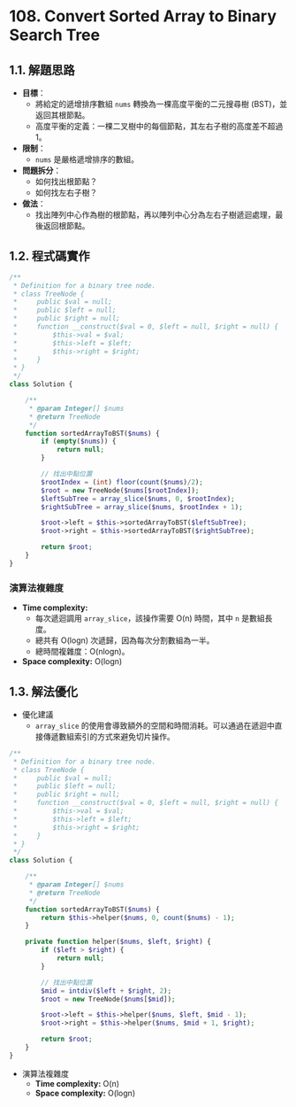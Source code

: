 # 108. Convert Sorted Array to Binary Search Tree

## 1.1. 解題思路

- **目標**：
  - 將給定的遞增排序數組 `nums` 轉換為一棵高度平衡的二元搜尋樹 (BST)，並返回其根節點。
  - 高度平衡的定義：一棵二叉樹中的每個節點，其左右子樹的高度差不超過 1。
- **限制**：
  - `nums` 是嚴格遞增排序的數組。
- **問題拆分**：
  - 如何找出根節點？
  - 如何找左右子樹？
- **做法**：
  - 找出陣列中心作為樹的根節點，再以陣列中心分為左右子樹遞迴處理，最後返回根節點。

## 1.2. 程式碼實作

```php
/**
 * Definition for a binary tree node.
 * class TreeNode {
 *     public $val = null;
 *     public $left = null;
 *     public $right = null;
 *     function __construct($val = 0, $left = null, $right = null) {
 *         $this->val = $val;
 *         $this->left = $left;
 *         $this->right = $right;
 *     }
 * }
 */
class Solution {

    /**
     * @param Integer[] $nums
     * @return TreeNode
     */
    function sortedArrayToBST($nums) {
        if (empty($nums)) {
            return null;
        }

        // 找出中點位置
        $rootIndex = (int) floor(count($nums)/2);
        $root = new TreeNode($nums[$rootIndex]);
        $leftSubTree = array_slice($nums, 0, $rootIndex);
        $rightSubTree = array_slice($nums, $rootIndex + 1);

        $root->left = $this->sortedArrayToBST($leftSubTree);
        $root->right = $this->sortedArrayToBST($rightSubTree);

        return $root;
    }
}
```

### 演算法複雜度

- **Time complexity:**
  - 每次遞迴調用 `array_slice`，該操作需要 O(n) 時間，其中 `n` 是數組長度。
  - 總共有 O(logn) 次遞歸，因為每次分割數組為一半。
  - 總時間複雜度：O(nlogn)。
- **Space complexity:** O(logn)

## 1.3. 解法優化

- 優化建議
  - `array_slice` 的使用會導致額外的空間和時間消耗。可以通過在遞迴中直接傳遞數組索引的方式來避免切片操作。

```php
/**
 * Definition for a binary tree node.
 * class TreeNode {
 *     public $val = null;
 *     public $left = null;
 *     public $right = null;
 *     function __construct($val = 0, $left = null, $right = null) {
 *         $this->val = $val;
 *         $this->left = $left;
 *         $this->right = $right;
 *     }
 * }
 */
class Solution {

    /**
     * @param Integer[] $nums
     * @return TreeNode
     */
    function sortedArrayToBST($nums) {
        return $this->helper($nums, 0, count($nums) - 1);
    }

    private function helper($nums, $left, $right) {
        if ($left > $right) {
            return null;
        }

        // 找出中點位置
        $mid = intdiv($left + $right, 2);
        $root = new TreeNode($nums[$mid]);

        $root->left = $this->helper($nums, $left, $mid - 1);
        $root->right = $this->helper($nums, $mid + 1, $right);

        return $root;
    }
}
```

- 演算法複雜度
  - **Time complexity:** O(n)
  - **Space complexity:** O(logn)
